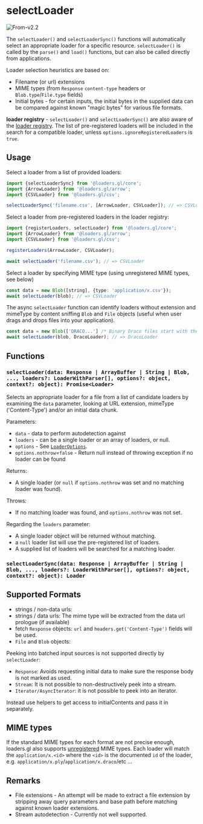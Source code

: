 # selectLoader

<p class="badges">
  <img src="https://img.shields.io/badge/From-v2.2-blue.svg?style=flat-square" alt="From-v2.2" /> 
</p>

The `selectLoader()` and `selectLoaderSync()` functions will automatically select
an appropriate loader for a specific resource. `selectLoader()` is called by the
`parse()` and `load()` functions, but can also be called directly from applications.

Loader selection heuristics are based on:

- Filename (or url) extensions
- MIME types (from `Response` `content-type` headers or `Blob.type`/`File.type` fields)
- Initial bytes - for certain inputs, the initial bytes in the supplied data can be compared against known "magic bytes" for various file formats.

**loader registry** - `selectLoader()` and `selectLoaderSync()` are also aware of the
[loader registry](/docs/modules/core/api-reference/register-loaders).
The list of pre-registered loaders will be included in the search for a compatible loader,
unless `options.ignoreRegisteredLoaders` is `true`.

## Usage

Select a loader from a list of provided loaders:

```typescript
import {selectLoaderSync} from '@loaders.gl/core';
import {ArrowLoader} from '@loaders.gl/arrow';
import {CSVLoader} from '@loaders.gl/csv';

selectLoaderSync('filename.csv', [ArrowLoader, CSVLoader]); // => CSVLoader
```

Select a loader from pre-registered loaders in the loader registry:

```typescript
import {registerLoaders, selectLoader} from '@loaders.gl/core';
import {ArrowLoader} from '@loaders.gl/arrow';
import {CSVLoader} from '@loaders.gl/csv';

registerLoaders(ArrowLoader, CSVLoader);

await selectLoader('filename.csv'); // => CSVLoader
```

Select a loader by specifying MIME type (using unregistered MIME types, see below)

```typescript
const data = new Blob([string], {type: 'application/x.csv'});
await selectLoader(blob); // => CSVLoader
```

The async `selectLoader` function can identify loaders without extension and mimeType
by content sniffing `Blob` and `File` objects (useful when user drags and drops files into your application).

```typescript
const data = new Blob(['DRACO...'] /* Binary Draco files start with these characters */]);
await selectLoader(blob, DracoLoader); // => DracoLoader
```

## Functions

### `selectLoader(data: Response | ArrayBuffer | String | Blob, ..., loaders?: LoaderWithParser[], options?: object, context?: object): Promise<Loader>`

Selects an appropriate loader for a file from a list of candidate loaders by examining the `data` parameter, looking at URL extension, mimeType ('Content-Type') and/or an initial data chunk.

Parameters:

- `data` - data to perform autodetection against
- `loaders` - can be a single loader or an array of loaders, or null.
- `options` - See [`LoaderOptions`](./loader-options).
- `options.nothrow`=`false` - Return null instead of throwing exception if no loader can be found

Returns:

- A single loader (or `null` if `options.nothrow` was set and no matching loader was found).

Throws:

- If no matching loader was found, and `options.nothrow` was not set.

Regarding the `loaders` parameter:

- A single loader object will be returned without matching.
- a `null` loader list will use the pre-registered list of loaders.
- A supplied list of loaders will be searched for a matching loader.

### `selectLoaderSync(data: Response | ArrayBuffer | String | Blob, ..., loaders?: LoaderWithParser[], options?: object, context?: object): Loader`

## Supported Formats

- strings / non-data urls:
- strings / data urls: The mime type will be extracted from the data url prologue (if available)
- fetch `Response` objects: `url` and `headers.get('Content-Type')` fields will be used.
- `File` and `Blob` objects:

Peeking into batched input sources is not supported directly by `selectLoader`:

- `Response`: Avoids requesting initial data to make sure the response body is not marked as used.
- `Stream`: It is not possible to non-destructively peek into a stream.
- `Iterator/AsyncIterator`: it is not possible to peek into an iterator.

Instead use helpers to get access to initialContents and pass it in separately.

## MIME types

If the standard MIME types for each format are not precise enough, loaders.gl also supports [unregistered](https://en.wikipedia.org/wiki/Media_type#Unregistered_tree) MIME types. Each loader will match the `application/x.<id>` where the `<id>` is the documented `id` of the loader, e.g. `application/x.ply`/`application/x.draco`/etc ...

## Remarks

- File extensions - An attempt will be made to extract a file extension by stripping away query parameters and base path before matching against known loader extensions.
- Stream autodetection - Currently not well supported.
